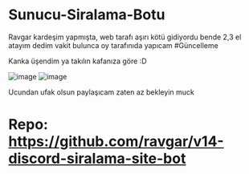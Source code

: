 # Sunucu-Siralama-Botu

Ravgar kardeşim yapmışta, web tarafı aşırı kötü gidiyordu bende 2,3 el atayım dedim vakit bulunca oy tarafınıda yapıcam 
#Güncelleme 

Kanka üşendim ya takılın kafanıza göre :D

![image](https://user-images.githubusercontent.com/74346832/227737629-468ebf54-eefc-4c2a-bdea-c25581a24b57.png)
![image](https://user-images.githubusercontent.com/74346832/227737795-69256d9d-fb98-466e-b8d6-9a598feba90e.png)


Ucundan ufak olsun paylaşıcam zaten az bekleyin muck

# Repo: https://github.com/ravgar/v14-discord-siralama-site-bot
